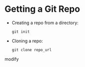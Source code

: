 # Getting a Git Repo

-   Creating a repo from a directory:
    
        git init
-   Cloning a repo:
    
        git clone repo_url

modify
